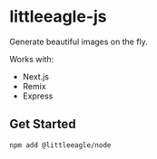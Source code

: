 # littleeagle-js

Generate beautiful images on the fly.

Works with:
- Next.js
- Remix
- Express

## Get Started

```bash
npm add @littleeagle/node
```
